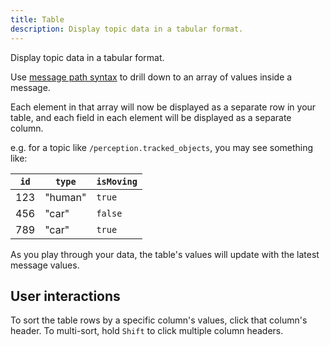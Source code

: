 ```yaml
---
title: Table
description: Display topic data in a tabular format.
---
```


Display topic data in a tabular format.

Use [message path syntax](/visualizing/message-path-syntax) to drill down to an array of values inside a message.

Each element in that array will now be displayed as a separate row in your table, and each field in each element will be displayed as a separate column.

e.g. for a topic like `/perception.tracked_objects`, you may see something like:

| `id` | `type`  | `isMoving` |
| ---- | ------- | ---------- |
| 123  | "human" | `true`     |
| 456  | "car"   | `false`    |
| 789  | "car"   | `true`     |

As you play through your data, the table's values will update with the latest message values.

## User interactions

To sort the table rows by a specific column's values, click that column's header. To multi-sort, hold `Shift` to click multiple column headers.
